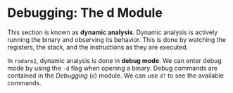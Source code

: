 # Debugging: The d Module

This section is known as **dynamic analysis**. Dynamic analysis is actively running the binary and observing its behavior. This is done by watching the registers, the stack, and the instructions as they are executed.

In `radare2`, dynamic analysis is done in **debug mode**. We can enter debug mode by using the `-d` flag when opening a binary. Debug commands are contained in the _Debugging_ (`d`) module. We can use `d?` to see the available commands.